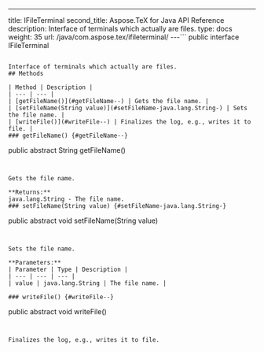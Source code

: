 ---
title: IFileTerminal
second_title: Aspose.TeX for Java API Reference
description: Interface of terminals which actually are files.
type: docs
weight: 35
url: /java/com.aspose.tex/ifileterminal/
---```
public interface IFileTerminal
```

Interface of terminals which actually are files.
## Methods

| Method | Description |
| --- | --- |
| [getFileName()](#getFileName--) | Gets the file name. |
| [setFileName(String value)](#setFileName-java.lang.String-) | Sets the file name. |
| [writeFile()](#writeFile--) | Finalizes the log, e.g., writes it to file. |
### getFileName() {#getFileName--}
```
public abstract String getFileName()
```


Gets the file name.

**Returns:**
java.lang.String - The file name.
### setFileName(String value) {#setFileName-java.lang.String-}
```
public abstract void setFileName(String value)
```


Sets the file name.

**Parameters:**
| Parameter | Type | Description |
| --- | --- | --- |
| value | java.lang.String | The file name. |

### writeFile() {#writeFile--}
```
public abstract void writeFile()
```


Finalizes the log, e.g., writes it to file.

